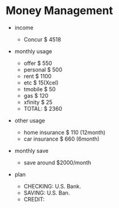 # Money Management
* income
  * Concur  $ 4518

* monthly usage
  * offer     $ 550
  * personal  $ 500
  * rent      $ 1100
  * etc       $ 15(Xcel)
  * tmobile   $ 50
  * gas       $ 120
  * xfinity   $ 25
  * TOTAL:    $ 2360
  
* other usage
  * home insurance $ 110 (12month)
  * car insurance $ 660 (6month)

* monthly save
  * save around $2000/month
  
 * plan
   * CHECKING: U.S. Bank.
   * SAVING:   U.S. Ban.
   * CREDIT:   
